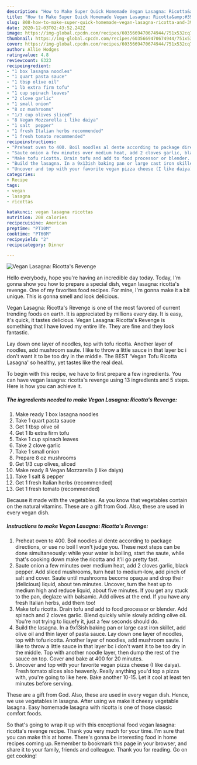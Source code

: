 ```yaml
---
description: "How to Make Super Quick Homemade Vegan Lasagna: Ricotta&amp;#39;s Revenge"
title: "How to Make Super Quick Homemade Vegan Lasagna: Ricotta&amp;#39;s Revenge"
slug: 808-how-to-make-super-quick-homemade-vegan-lasagna-ricotta-and-39-s-revenge
date: 2020-12-03T02:43:52.242Z
image: https://img-global.cpcdn.com/recipes/6035669470674944/751x532cq70/vegan-lasagna-ricottas-revenge-recipe-main-photo.jpg
thumbnail: https://img-global.cpcdn.com/recipes/6035669470674944/751x532cq70/vegan-lasagna-ricottas-revenge-recipe-main-photo.jpg
cover: https://img-global.cpcdn.com/recipes/6035669470674944/751x532cq70/vegan-lasagna-ricottas-revenge-recipe-main-photo.jpg
author: Allie Hodges
ratingvalue: 4.8
reviewcount: 6323
recipeingredient:
- "1 box lasagna noodles"
- "1 quart pasta sauce"
- "1 tbsp olive oil"
- "1 lb extra firm tofu"
- "1 cup spinach leaves"
- "2 clove garlic"
- "1 small onion"
- "8 oz mushrooms"
- "1/3 cup olives sliced"
- "8 Vegan Mozzarella i like daiya"
- "1 salt  pepper"
- "1 fresh Italian herbs recommended"
- "1 fresh tomato recommended"
recipeinstructions:
- "Preheat oven to 400. Boil noodles al dente according to package directions, or use no boil I won&#39;t judge you. These next steps can be done simultaneously: while your water is boiling, start the saute, while that&#39;s cooking down make the ricotta and it&#39;ll go pretty fast."
- "Saute onion a few minutes over medium heat, add 2 cloves garlic, black pepper. Add sliced mushrooms, turn heat to medium-low, add pinch of salt and cover. Saute until mushrooms become opaque and drop their (delicious) liquid, about ten minutes. Uncover, turn the heat up to medium high and reduce liquid, about five minutes. If you get any stuck to the pan, deglaze with balsamic. Add olives at the end. If you have any fresh Italian herbs, add them too!"
- "Make tofu ricotta. Drain tofu and add to food processor or blender. Add spinach and 2 cloves garlic. Blend quickly while slowly adding olive oil. You&#39;re not trying to liquefy it, just a few seconds should do."
- "Build the lasagna. In a 9x13ish baking pan or large cast iron skillet, add olive oil and thin layer of pasta sauce. Lay down one layer of noodles, top with tofu ricotta. Another layer of noodles, add mushroom saute. I like to throw a little sauce in that layer bc i don&#39;t want it to be too dry in the middle. Top with another noodle layer, then dump the rest of the sauce on top. Cover and bake at 400 for 20 minutes."
- "Uncover and top with your favorite vegan pizza cheese (I like daiya). Fresh tomato slices also heavenly. Really anything you&#39;d top a pizza with, you&#39;re going to like here. Bake another 10-15. Let it cool at least ten minutes before serving."
categories:
- Recipe
tags:
- vegan
- lasagna
- ricottas

katakunci: vegan lasagna ricottas 
nutrition: 208 calories
recipecuisine: American
preptime: "PT10M"
cooktime: "PT60M"
recipeyield: "2"
recipecategory: Dinner

---
```



![Vegan Lasagna: Ricotta&#39;s Revenge](https://img-global.cpcdn.com/recipes/6035669470674944/751x532cq70/vegan-lasagna-ricottas-revenge-recipe-main-photo.jpg)

Hello everybody, hope you're having an incredible day today. Today, I'm gonna show you how to prepare a special dish, vegan lasagna: ricotta&#39;s revenge. One of my favorites food recipes. For mine, I'm gonna make it a bit unique. This is gonna smell and look delicious.

Vegan Lasagna: Ricotta&#39;s Revenge is one of the most favored of current trending foods on earth. It is appreciated by millions every day. It is easy, it's quick, it tastes delicious. Vegan Lasagna: Ricotta&#39;s Revenge is something that I have loved my entire life. They are fine and they look fantastic.

Lay down one layer of noodles, top with tofu ricotta. Another layer of noodles, add mushroom saute. I like to throw a little sauce in that layer bc i don&#39;t want it to be too dry in the middle. The BEST &#39;Vegan Tofu Ricotta Lasagna&#39; so healthy, yet tastes like the real deal.


To begin with this recipe, we have to first prepare a few ingredients. You can have vegan lasagna: ricotta&#39;s revenge using 13 ingredients and 5 steps. Here is how you can achieve it.

<!--inarticleads1-->

##### The ingredients needed to make Vegan Lasagna: Ricotta&#39;s Revenge:

1. Make ready 1 box lasagna noodles
1. Take 1 quart pasta sauce
1. Get 1 tbsp olive oil
1. Get 1 lb extra firm tofu
1. Take 1 cup spinach leaves
1. Take 2 clove garlic
1. Take 1 small onion
1. Prepare 8 oz mushrooms
1. Get 1/3 cup olives, sliced
1. Make ready 8 Vegan Mozzarella (i like daiya)
1. Take 1 salt &amp; pepper
1. Get 1 fresh Italian herbs (recommended)
1. Get 1 fresh tomato (recommended)


Because it made with the vegetables. As you know that vegetables contain on the natural vitamins. These are a gift from God. Also, these are used in every vegan dish. 

<!--inarticleads2-->

##### Instructions to make Vegan Lasagna: Ricotta&#39;s Revenge:

1. Preheat oven to 400. Boil noodles al dente according to package directions, or use no boil I won&#39;t judge you. These next steps can be done simultaneously: while your water is boiling, start the saute, while that&#39;s cooking down make the ricotta and it&#39;ll go pretty fast.
1. Saute onion a few minutes over medium heat, add 2 cloves garlic, black pepper. Add sliced mushrooms, turn heat to medium-low, add pinch of salt and cover. Saute until mushrooms become opaque and drop their (delicious) liquid, about ten minutes. Uncover, turn the heat up to medium high and reduce liquid, about five minutes. If you get any stuck to the pan, deglaze with balsamic. Add olives at the end. If you have any fresh Italian herbs, add them too!
1. Make tofu ricotta. Drain tofu and add to food processor or blender. Add spinach and 2 cloves garlic. Blend quickly while slowly adding olive oil. You&#39;re not trying to liquefy it, just a few seconds should do.
1. Build the lasagna. In a 9x13ish baking pan or large cast iron skillet, add olive oil and thin layer of pasta sauce. Lay down one layer of noodles, top with tofu ricotta. Another layer of noodles, add mushroom saute. I like to throw a little sauce in that layer bc i don&#39;t want it to be too dry in the middle. Top with another noodle layer, then dump the rest of the sauce on top. Cover and bake at 400 for 20 minutes.
1. Uncover and top with your favorite vegan pizza cheese (I like daiya). Fresh tomato slices also heavenly. Really anything you&#39;d top a pizza with, you&#39;re going to like here. Bake another 10-15. Let it cool at least ten minutes before serving.


These are a gift from God. Also, these are used in every vegan dish. Hence, we use vegetables in lasagna. After using we make it cheesy vegetable lasagna. Easy homemade lasagna with ricotta is one of those classic comfort foods. 

So that's going to wrap it up with this exceptional food vegan lasagna: ricotta&#39;s revenge recipe. Thank you very much for your time. I'm sure that you can make this at home. There's gonna be interesting food in home recipes coming up. Remember to bookmark this page in your browser, and share it to your family, friends and colleague. Thank you for reading. Go on get cooking!
